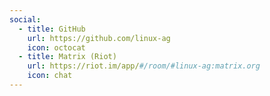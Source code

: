 ```yaml
---
social:
  - title: GitHub
    url: https://github.com/linux-ag
    icon: octocat
  - title: Matrix (Riot)
    url: https://riot.im/app/#/room/#linux-ag:matrix.org
    icon: chat
---
```

